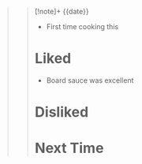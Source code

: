 > > [!note]+ {{date}}
> > * First time cooking this
> > # Liked
> > * Board sauce was excellent
> > # Disliked
> > # Next Time
